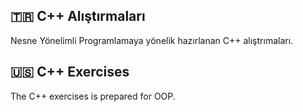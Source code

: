 ## 🇹🇷 C++ Alıştırmaları
Nesne Yönelimli Programlamaya yönelik hazırlanan C++ alıştrımaları.

## 🇺🇸 C++ Exercises
The C++ exercises is prepared for OOP.

